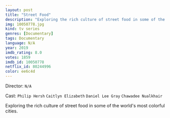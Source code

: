 ```yaml
---
layout: post
title: "Street Food"
description: "Exploring the rich culture of street food in some of the world's most colorful cities..."
img: 10050778.jpg
kind: tv series
genres: [Documentary]
tags: Documentary 
language: N/A
year: 2019
imdb_rating: 8.0
votes: 1859
imdb_id: 10050778
netflix_id: 80244996
color: ee6c4d
---
```

Director: `N/A`  

Cast: `Philip Hersh` `Caitlyn Elizabeth` `Daniel Lee Gray` `Chawadee Nualkhair` 

Exploring the rich culture of street food in some of the world's most colorful cities.